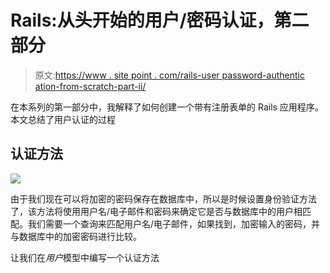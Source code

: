 # Rails:从头开始的用户/密码认证，第二部分

> 原文:[https://www . site point . com/rails-user password-authentic ation-from-scratch-part-ii/](https://www.sitepoint.com/rails-userpassword-authentication-from-scratch-part-ii/)

在本系列的第一部分中，我解释了如何创建一个带有注册表单的 Rails 应用程序。本文总结了用户认证的过程

## 认证方法

![](../Images/361b04a8131bc4ee0560b372ea90e02b.png)

由于我们现在可以将加密的密码保存在数据库中，所以是时候设置身份验证方法了，该方法将使用用户名/电子邮件和密码来确定它是否与数据库中的用户相匹配。我们需要一个查询来匹配用户名/电子邮件，如果找到，加密输入的密码，并与数据库中的加密密码进行比较。

让我们在*用户*模型中编写一个认证方法